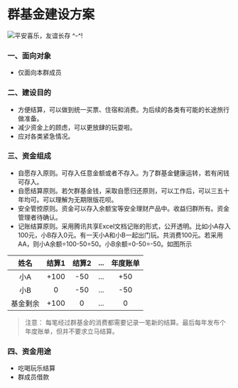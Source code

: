 # 群基金建设方案
![](https://img.shields.io/badge/%E4%B9%8C%E6%89%98%E9%82%A6%E5%8D%8F%E8%AE%AE-1988-pink "平安喜乐，友谊长存 ^-^!")
###  一、面向对象
+ 仅面向本群成员

###  二、建设目的
+ 方便结算，可以做到统一买票、住宿和消费。为后续的各类有可能的长途旅行做准备。
+ 减少资金上的顾虑，可以更放肆的玩耍啦。
+ 应对各类紧急情况。

###  三、资金组成
+ 自愿存入原则。可存入任意金额或者不存入。为了群基金健康运转，若有闲钱可存入。
+ 自愿结算原则。若欠群基金钱，采取自愿归还原则，可以工作后，可以三五十年均可。可以理解为无期限版花呗。
+ 安全管控原则。资金可以存入余额宝等安全理财产品中。收益归群所有。资金管理者待确认。
+ 记账结算原则。采用腾讯共享Excel文档记账的形式，公开透明。比如小A存入100元，小B存入0元。有一天小A和小B一起出门玩。共消费100元。若采用AA，则小A余额=100-50=50。小B余额=0-50=-50。如图所示

姓名|结算1|结算2|...|年度账单
:--:|:--:|:--:|:--:|:--:
小A|+100|-50|...|+50
小B|0|-50|...|-50
基金剩余|+100|0|...|0

> 注意：
> 每笔经过群基金的消费都需要记录一笔新的结算。最后每年发布个年度账单，但并不要求立马结算。

###  四、资金用途
+  吃喝玩乐结算
+  群成员借款

